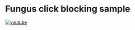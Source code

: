 # Fungus click blocking sample
[![youtube](https://img.youtube.com/vi/Vav66Bf_Rgs/0.jpg)](http://www.youtube.com/watch?v=Vav66Bf_Rgs "Fungus click blocking sample")
